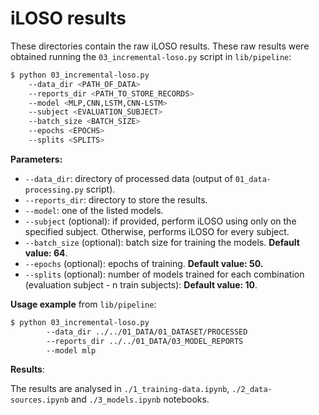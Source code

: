 # iLOSO results

These directories contain the raw iLOSO results. These raw results were obtained running the `03_incremental-loso.py` script in `lib/pipeline`:

```bash
$ python 03_incremental-loso.py 
    --data_dir <PATH_OF_DATA> 
    --reports_dir <PATH_TO_STORE_RECORDS>
    --model <MLP,CNN,LSTM,CNN-LSTM>
    --subject <EVALUATION_SUBJECT>
    --batch_size <BATCH_SIZE>
    --epochs <EPOCHS>
    --splits <SPLITS>
```

**Parameters:**
- `--data_dir`: directory of processed data (output of `01_data-processing.py` script).
- `--reports_dir`: directory to store the results.
- `--model`: one of the listed models.
- `--subject` (optional): if provided, perform iLOSO using only on the specified subject. Otherwise, performs iLOSO for every subject.
- `--batch_size` (optional): batch size for training the models. **Default value: 64**.
- `--epochs` (optional): epochs of training. **Default value: 50.**
- `--splits` (optional): number of models trained for each combination (evaluation subject - n train subjects): **Default value: 10**.

**Usage example** from `lib/pipeline`:

```bash
$ python 03_incremental-loso.py
        --data_dir ../../01_DATA/01_DATASET/PROCESSED
        --reports_dir ../../01_DATA/03_MODEL_REPORTS
        --model mlp
```

**Results**:

The results are analysed in `./1_training-data.ipynb`, `./2_data-sources.ipynb` and `./3_models.ipynb` notebooks.